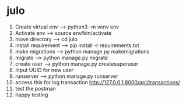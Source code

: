 # julo

1. Create virtual env --> python3 -m venv env
2. Activate env --> source env/bin/activate
3. move directory --> cd julo
4. install requirement --> pip install -r requirements.txt 
5. make migrations --> python manage.py makemigrations
6. migrate --> python manage.py migrate
7. create user --> python manage.py createsuperuser
8. Input UUID for new user
9. runserver --> python manage.py runserver
10. access this for log transaction http://127.0.0.1:8000/api/transactions/
11. test the postman
12. happy testing
